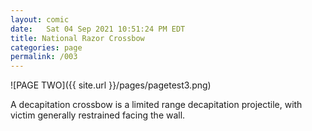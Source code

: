 ```yaml
---
layout: comic
date:   Sat 04 Sep 2021 10:51:24 PM EDT 
title: National Razor Crossbow
categories: page
permalink: /003
---
```

![PAGE TWO]({{ site.url }}/pages/pagetest3.png)

A decapitation crossbow is a limited range decapitation projectile, with victim generally restrained facing the wall.
